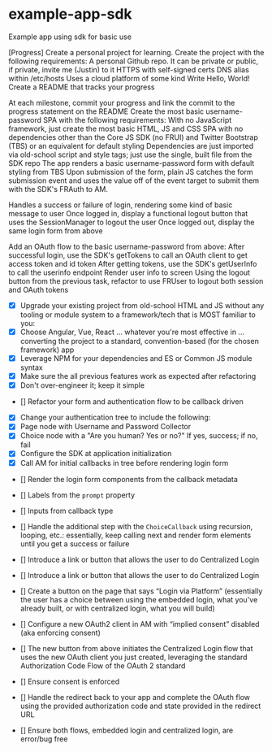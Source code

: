 # example-app-sdk

Example app using sdk for basic use

[Progress]
Create a personal project for learning. Create the project with the following requirements:
A personal Github repo. It can be private or public, if private, invite me (Justin) to it
HTTPS with self-signed certs
DNS alias within /etc/hosts
Uses a cloud platform of some kind
Write Hello, World!
Create a README that tracks your progress

At each milestone, commit your progress and link the commit to the progress statement on the README
Create the most basic username-password SPA with the following requirements:
With no JavaScript framework, just create the most basic HTML, JS and CSS SPA with no dependencies other than the Core JS SDK (no FRUI) and Twitter Bootstrap (TBS) or an equivalent for default styling
Dependencies are just imported via old-school script and style tags; just use the single, built file from the SDK repo
The app renders a basic username-password form with default styling from TBS
Upon submission of the form, plain JS catches the form submission event and uses the value off of the event target to submit them with the SDK's FRAuth to AM.

Handles a success or failure of login, rendering some kind of basic message to user
Once logged in, display a functional logout button that uses the SessionManager to logout the user
Once logged out, display the same login form from above

Add an OAuth flow to the basic username-password from above:
After successful login, use the SDK's getTokens to call an OAuth client to get access token and id token
After getting tokens, use the SDK's getUserInfo to call the userinfo endpoint
Render user info to screen
Using the logout button from the previous task, refactor to use FRUser to logout both session and OAuth tokens

- [x] Upgrade your existing project from old-school HTML and JS without any tooling or module system to a framework/tech that is MOST familiar to you:
- [x] Choose Angular, Vue, React ... whatever you're most effective in ... converting the project to a standard, convention-based (for the chosen framework) app
- [x] Leverage NPM for your dependencies and ES or Common JS module syntax
- [x] Make sure the all previous features work as expected after refactoring
- [x] Don't over-engineer it; keep it simple

- [] Refactor your form and authentication flow to be callback driven
- [x] Change your authentication tree to include the following:
- [x] Page node with Username and Password Collector
- [x] Choice node with a "Are you human? Yes or no?" If yes, success; if no, fail
- [x] Configure the SDK at application initialization
- [x] Call AM for initial callbacks in tree before rendering login form

- [] Render the login form components from the callback metadata
- [] Labels from the `prompt` property
- [] Inputs from callback type
- [] Handle the additional step with the `ChoiceCallback` using recursion, looping, etc.: essentially, keep calling next and render form elements until you get a success or failure
- [] Introduce a link or button that allows the user to do Centralized Login
- [] Introduce a link or button that allows the user to do Centralized Login
- [] Create a button on the page that says “Login via Platform” (essentially the user has a choice between using the embedded login, what you've already built, or with centralized login, what you will build)
- [] Configure a new OAuth2 client in AM with “implied consent” disabled (aka enforcing consent)

- [] The new button from above initiates the Centralized Login flow that uses the new OAuth client you just created, leveraging the standard Authorization Code Flow of the OAuth 2 standard
- [] Ensure consent is enforced
- [] Handle the redirect back to your app and complete the OAuth flow using the provided authorization code and state provided in the redirect URL
- [] Ensure both flows, embedded login and centralized login, are error/bug free
